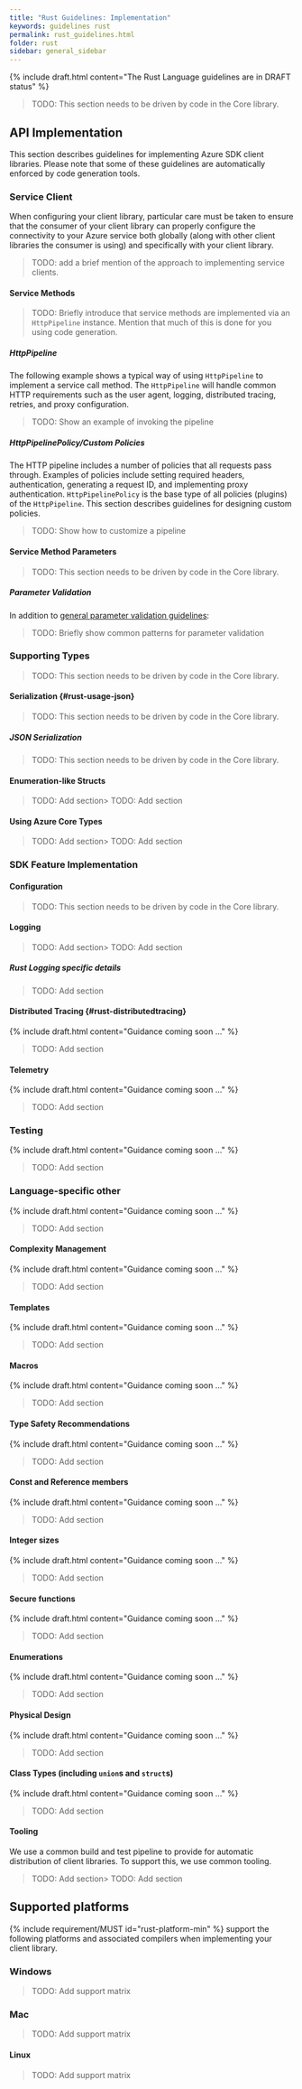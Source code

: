 ```yaml
---
title: "Rust Guidelines: Implementation"
keywords: guidelines rust
permalink: rust_guidelines.html
folder: rust
sidebar: general_sidebar
---
```


{% include draft.html content="The Rust Language guidelines are in DRAFT status" %}

> TODO: This section needs to be driven by code in the Core library.

## API Implementation

This section describes guidelines for implementing Azure SDK client libraries. Please note that some of these guidelines are automatically enforced by code generation tools. 

### Service Client

When configuring your client library, particular care must be taken to ensure that the consumer of your client library can properly configure the connectivity to your Azure service both globally (along with other client libraries the consumer is using) and specifically with your client library.

> TODO: add a brief mention of the approach to implementing service clients. 

#### Service Methods

> TODO: Briefly introduce that service methods are implemented via an `HttpPipeline` instance.  Mention that much of this is done for you using code generation.

##### HttpPipeline

The following example shows a typical way of using `HttpPipeline` to implement a service call method. The `HttpPipeline` will handle common HTTP requirements such as the user agent, logging, distributed tracing, retries, and proxy configuration.

> TODO: Show an example of invoking the pipeline

##### HttpPipelinePolicy/Custom Policies

The HTTP pipeline includes a number of policies that all requests pass through.  Examples of policies include setting required headers, authentication, generating a request ID, and implementing proxy authentication.  `HttpPipelinePolicy` is the base type of all policies (plugins) of the `HttpPipeline`. This section describes guidelines for designing custom policies.

> TODO: Show how to customize a pipeline

#### Service Method Parameters

> TODO: This section needs to be driven by code in the Core library.

##### Parameter Validation

In addition to [general parameter validation guidelines](introduction.md#rust-parameters):

> TODO: Briefly show common patterns for parameter validation

### Supporting Types

> TODO: This section needs to be driven by code in the Core library.

#### Serialization {#rust-usage-json}

> TODO: This section needs to be driven by code in the Core library.

##### JSON Serialization

> TODO: This section needs to be driven by code in the Core library.

#### Enumeration-like Structs

> TODO: Add section> TODO: Add section

#### Using Azure Core Types

> TODO: Add section> TODO: Add section

### SDK Feature Implementation

#### Configuration

> TODO: This section needs to be driven by code in the Core library.

#### Logging

> TODO: Add section> TODO: Add section

##### Rust Logging specific details

> TODO: Add section

#### Distributed Tracing {#rust-distributedtracing}

{% include draft.html content="Guidance coming soon ..." %}

> TODO: Add section

#### Telemetry

{% include draft.html content="Guidance coming soon ..." %}

> TODO: Add section

### Testing

{% include draft.html content="Guidance coming soon ..." %}

> TODO: Add section

### Language-specific other

{% include draft.html content="Guidance coming soon ..." %}

> TODO: Add section

#### Complexity Management

{% include draft.html content="Guidance coming soon ..." %}

> TODO: Add section

#### Templates

{% include draft.html content="Guidance coming soon ..." %}

> TODO: Add section

#### Macros

{% include draft.html content="Guidance coming soon ..." %}

> TODO: Add section

#### Type Safety Recommendations

{% include draft.html content="Guidance coming soon ..." %}

> TODO: Add section

#### Const and Reference members

{% include draft.html content="Guidance coming soon ..." %}

> TODO: Add section

#### Integer sizes

{% include draft.html content="Guidance coming soon ..." %}

> TODO: Add section

#### Secure functions

{% include draft.html content="Guidance coming soon ..." %}

> TODO: Add section

#### Enumerations

{% include draft.html content="Guidance coming soon ..." %}

> TODO: Add section

#### Physical Design

{% include draft.html content="Guidance coming soon ..." %}

> TODO: Add section

#### Class Types (including `union`s and `struct`s)

{% include draft.html content="Guidance coming soon ..." %}

> TODO: Add section

#### Tooling

We use a common build and test pipeline to provide for automatic distribution of client libraries.  To support this, we use common tooling.

> TODO: Add section> TODO: Add section

## Supported platforms

{% include requirement/MUST id="rust-platform-min" %} support the following platforms and associated compilers when implementing your client library.

### Windows

> TODO: Add support matrix

### Mac

> TODO: Add support matrix

#### Linux

> TODO: Add support matrix
